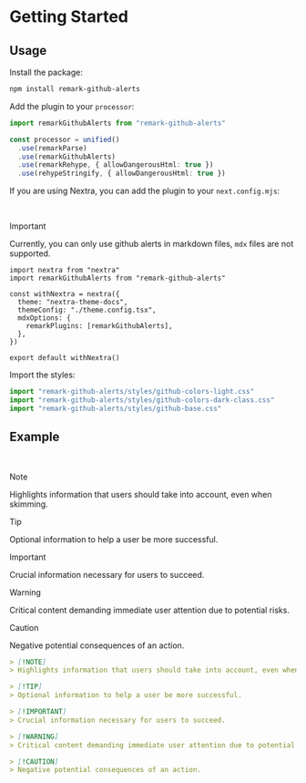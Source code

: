 # Getting Started

## Usage

Install the package:

```sh npm2yarn
npm install remark-github-alerts
```

Add the plugin to your `processor`:

```ts
import remarkGithubAlerts from "remark-github-alerts"

const processor = unified()
  .use(remarkParse)
  .use(remarkGithubAlerts)
  .use(remarkRehype, { allowDangerousHtml: true })
  .use(rehypeStringify, { allowDangerousHtml: true })
```

If you are using Nextra, you can add the plugin to your `next.config.mjs`:

<br />

> [!IMPORTANT]
> Currently, you can only use github alerts in markdown files, `mdx` files are not supported.

```tsx
import nextra from "nextra"
import remarkGithubAlerts from "remark-github-alerts"

const withNextra = nextra({
  theme: "nextra-theme-docs",
  themeConfig: "./theme.config.tsx",
  mdxOptions: {
    remarkPlugins: [remarkGithubAlerts],
  },
})

export default withNextra()
```

Import the styles:

```ts
import "remark-github-alerts/styles/github-colors-light.css"
import "remark-github-alerts/styles/github-colors-dark-class.css"
import "remark-github-alerts/styles/github-base.css"
```

## Example

<br />

> [!NOTE]
> Highlights information that users should take into account, even when skimming.

> [!TIP]
> Optional information to help a user be more successful.

> [!IMPORTANT]
> Crucial information necessary for users to succeed.

> [!WARNING]
> Critical content demanding immediate user attention due to potential risks.

> [!CAUTION]
> Negative potential consequences of an action.

```md
> [!NOTE]
> Highlights information that users should take into account, even when skimming.

> [!TIP]
> Optional information to help a user be more successful.

> [!IMPORTANT]
> Crucial information necessary for users to succeed.

> [!WARNING]
> Critical content demanding immediate user attention due to potential risks.

> [!CAUTION]
> Negative potential consequences of an action.
```
